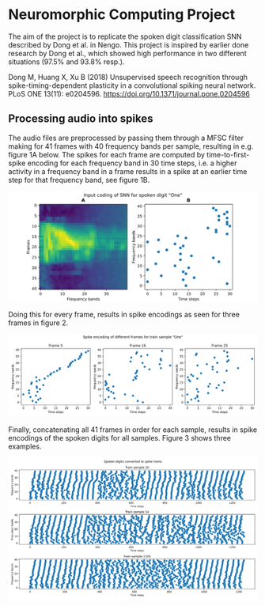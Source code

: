 # Neuromorphic Computing Project

The aim of the project is to replicate the spoken digit classification SNN described by Dong et al. in Nengo.
This project is inspired by earlier done research by Dong et al., which showed high performance in two different situations (97.5\% and 93.8\% resp.).

Dong M, Huang X, Xu B (2018) Unsupervised speech recognition through spike-timing-dependent plasticity in a convolutional spiking neural network. PLoS ONE 13(11): e0204596. https://doi.org/10.1371/journal.pone.0204596

## Processing audio into spikes
The audio files are preprocessed by passing them through a MFSC filter making for 41 frames with 40 frequency bands per sample, resulting in e.g. figure 1A below. The spikes for each frame are computed by time-to-first-spike encoding for each frequency band in 30 time steps, i.e. a higher activity in a frequency band in a frame results in a spike at an earlier time step for that frequency band, see figure 1B.

![Figure 1](/figures/mfsc_spectogram_spike_coding_one-1.png "Figure 1")

Doing this for every frame, results in spike encodings as seen for three frames in figure 2.

![Figure 2](/figures/spike_coding_one_5-16-25-1.png "Figure 2")

Finally, concatenating all 41 frames in order for each sample, results in spike encodings of the spoken digits for all samples. Figure 3 shows three examples.

![Figure 3](/figures/spiketrains_10-14-1105-1.png "Figure 3")

